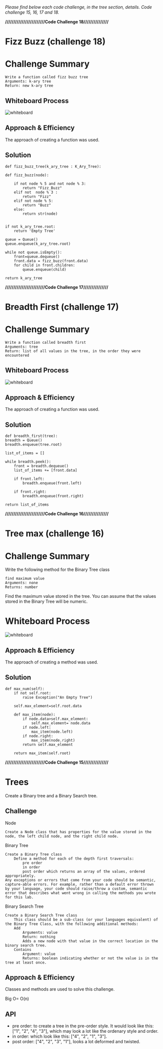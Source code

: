*Please find below each code challenge, in the tree section, details. Code challenge 15, 16, 17 and 18.*

**////////////////////////Code Challenge 18///////////////**
# Fizz Buzz (challenge 18)

# Challenge Summary

    Write a function called fizz buzz tree
    Arguments: k-ary tree
    Return: new k-ary tree

## Whiteboard Process

![whiteboard](img/code-challenge-18-edit.jpg)

## Approach & Efficiency

The approach of creating a function was used.

## Solution

    def fizz_buzz_tree(k_ary_tree : K_Ary_Tree):

    def fizz_buzz(node):

        if not node % 5 and not node % 3:
            return "Fizz_Buzz"
        elif not  node % 3 :
            return "Fizz"
        elif not node % 5:
            return "Buzz"
        else:
            return str(node)


    if not k_ary_tree.root:
        return 'Empty Tree'

    queue = Queue()
    queue.enqueue(k_ary_tree.root)

    while not queue.isEmpty():
        front=queue.dequeue()
        front.data = fizz_buzz(front.data)
        for child in front.children:
            queue.enqueue(child)

    return k_ary_tree

**////////////////////////Code Challenge 17///////////////**
# Breadth First (challenge 17)

# Challenge Summary

    Write a function called breadth first
    Arguments: tree
    Return: list of all values in the tree, in the order they were encountered

## Whiteboard Process

![whiteboard](img/code-challenge-17.jpg)

## Approach & Efficiency

The approach of creating a function was used.

## Solution

    def breadth_first(tree):
    breadth = Queue()
    breadth.enqueue(tree.root)

    list_of_items = []

    while breadth.peek():
        front = breadth.dequeue()
        list_of_items += [front.data]

        if front.left:
            breadth.enqueue(front.left)

        if front.right:
            breadth.enqueue(front.right)

    return list_of_items

**////////////////////////Code Challenge 16///////////////**
# Tree max (challenge 16)

# Challenge Summary

Write the following method for the Binary Tree class

    find maximum value
    Arguments: none
    Returns: number

Find the maximum value stored in the tree. You can assume that the values stored in the Binary Tree will be numeric.

# Whiteboard Process <!-- challenge 16 -->

![whiteboard](img/code-challenge-16.jpg)

## Approach & Efficiency

The approach of creating a method was used.

## Solution

    def max_num(self):
        if not self.root:
            raise Exception("An Empty Tree")

        self.max_element=self.root.data

        def max_item(node):
            if node.data>self.max_element:
                self.max_element= node.data
            if node.left:
                max_item(node.left)
            if node.right:
                max_item(node.right)
            return self.max_element

        return max_item(self.root)

**////////////////////////Code Challenge 15///////////////**
# Trees

Create a Binary tree and a Binary Search tree.

## Challenge

Node

    Create a Node class that has properties for the value stored in the node, the left child node, and the right child node.

Binary Tree

    Create a Binary Tree class
        Define a method for each of the depth first traversals:
            pre order
            in order
            post order which returns an array of the values, ordered appropriately.
    Any exceptions or errors that come from your code should be semantic, capture-able errors. For example, rather than a default error thrown by your language, your code should raise/throw a custom, semantic error that describes what went wrong in calling the methods you wrote for this lab.

Binary Search Tree

    Create a Binary Search Tree class
        This class should be a sub-class (or your languages equivalent) of the Binary Tree Class, with the following additional methods:
        Add
            Arguments: value
            Return: nothing
            Adds a new node with that value in the correct location in the binary search tree.
        Contains
            Argument: value
            Returns: boolean indicating whether or not the value is in the tree at least once.

## Approach & Efficiency

Classes and methods are used to solve this challenge.

Big O= O(n)

## API

* pre order: to create a tree in the pre-order style. It would look like this: ["1", "2", "4", "3"], which may look a lot like the ordenary style and order.
* in order: which look like this: ["4", "2", "1", "3"].
* post order: ["4", "2", "3", "1"], looks a lot deformed and twisted.
